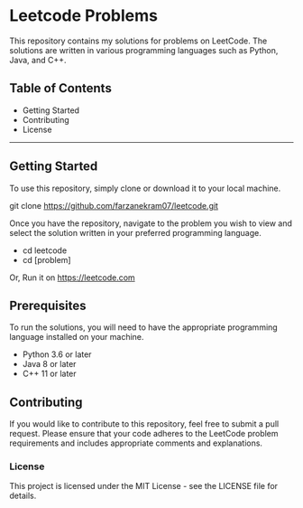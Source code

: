 # Leetcode Problems

This repository contains my solutions for problems on LeetCode. The solutions are written in various programming languages such as Python, Java, and C++.

## Table of Contents
- Getting Started
- Contributing
- License
---

## Getting Started
To use this repository, simply clone or download it to your local machine.

git clone https://github.com/farzanekram07/leetcode.git 

Once you have the repository, navigate to the problem you wish to view and select the solution written in your preferred programming language.
- cd leetcode
- cd [problem] 

Or, Run it on https://leetcode.com

## Prerequisites
To run the solutions, you will need to have the appropriate programming language installed on your machine.

- Python 3.6 or later
- Java 8 or later
- C++ 11 or later

## Contributing
If you would like to contribute to this repository, feel free to submit a pull request. Please ensure that your code adheres to the LeetCode problem requirements and includes appropriate comments and explanations.

### License
This project is licensed under the MIT License - see the LICENSE file for details.
